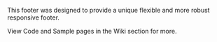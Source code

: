 This footer was designed to provide a unique flexible and more robust responsive footer.

View Code and Sample pages in the Wiki section for more.
